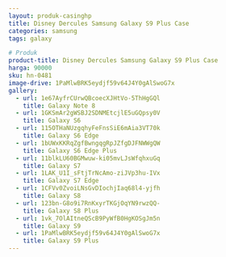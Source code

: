 ```yaml
---
layout: produk-casinghp
title: Disney Dercules Samsung Galaxy S9 Plus Case
categories: samsung
tags: galaxy

# Produk
product-title: Disney Dercules Samsung Galaxy S9 Plus Case
harga: 90000
sku: hn-0481
image-drive: 1PaMlwBRK5eydjf59v64J4Y0gAlSwoG7x
gallery:
  - url: 1e67AyfrCUrwQBcoecXJHtVo-5ThHgGQl
    title: Galaxy Note 8
  - url: 1GKSmAr2gWSBJ2SDNMEtcjlE5uGQpsy0V
    title: Galaxy S6
  - url: 115OTHaNUzgqhyFeFnsSiE6mAia3VT70k
    title: Galaxy S6 Edge
  - url: 1bUWxKKRqZgfBwngqgRpJZfgDJFNWWgQW
    title: Galaxy S6 Edge Plus
  - url: 11blkLU60BGMwuw-ki05mvLJsWfqhxuGq
    title: Galaxy S7
  - url: 1LAK_U1I_sFtjTrNcAmo-ziJVp3hu-IVx
    title: Galaxy S7 Edge
  - url: 1CFVv0ZvoiLNsGvDIochjIaq68l4-yjfh
    title: Galaxy S8
  - url: 123bn-G8o9i7RnKxyrTKGjOqYN9rwzQQ-
    title: Galaxy S8 Plus
  - url: 1vk_7OlAItneQScB9PyWfB0HgKOSgJm5n
    title: Galaxy S9
  - url: 1PaMlwBRK5eydjf59v64J4Y0gAlSwoG7x
    title: Galaxy S9 Plus
---
```

